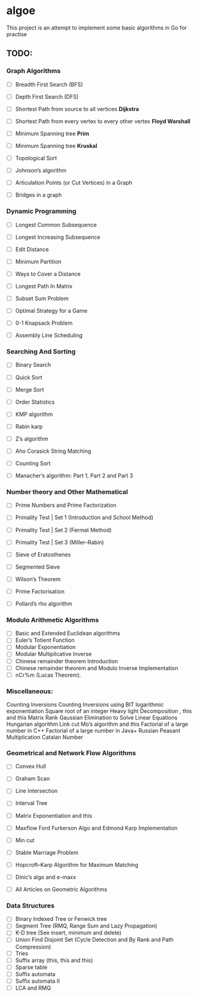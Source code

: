 # algoe
This project is an attempt to implement some basic algorithms in Go for practise

## TODO: 

### Graph Algorithms

- [ ] Breadth First Search (BFS)
- [ ] Depth First Search (DFS)
- [ ] Shortest Path from source to all vertices **Dijkstra**
- [ ] Shortest Path from every vertex to every other vertex **Floyd Warshall**
- [ ] Minimum Spanning tree **Prim**
- [ ] Minimum Spanning tree **Kruskal**
- [ ] Topological Sort
- [ ] Johnson’s algorithm
- [ ] Articulation Points (or Cut Vertices) in a Graph
- [ ] Bridges in a graph




### Dynamic Programming

- [ ] Longest Common Subsequence
- [ ] Longest Increasing Subsequence
- [ ] Edit Distance
- [ ] Minimum Partition
- [ ] Ways to Cover a Distance
- [ ] Longest Path In Matrix
- [ ] Subset Sum Problem
- [ ] Optimal Strategy for a Game
- [ ] 0-1 Knapsack Problem
- [ ] Assembly Line Scheduling

 


### Searching And Sorting

- [ ] Binary Search
- [ ] Quick Sort
- [ ] Merge Sort
- [ ] Order Statistics
- [ ] KMP algorithm
- [ ] Rabin karp
- [ ] Z’s algorithm
- [ ] Aho Corasick String Matching
- [ ] Counting Sort
- [ ] Manacher’s algorithm: Part 1, Part 2 and Part 3


### Number theory and Other Mathematical

- [ ] Prime Numbers and Prime Factorization
- [ ] Primality Test | Set 1 (Introduction and School Method)
- [ ] Primality Test | Set 2 (Fermat Method)
- [ ] Primality Test | Set 3 (Miller–Rabin)
- [ ] Sieve of Eratosthenes
- [ ] Segmented Sieve
- [ ] Wilson’s Theorem
- [ ] Prime Factorisation
- [ ] Pollard’s rho algorithm
 

### Modulo Arithmetic Algorithms

- [ ] Basic and Extended Euclidean algorithms
- [ ] Euler’s Totient Function
- [ ] Modular Exponentiation
- [ ] Modular Multiplicative Inverse
- [ ] Chinese remainder theorem Introduction
- [ ] Chinese remainder theorem and Modulo Inverse Implementation
- [ ] nCr%m (Lucas Theorem).

### Miscellaneous:

Counting Inversions
Counting Inversions using BIT
logarithmic exponentiation
Square root of an integer
Heavy light Decomposition , this and this
Matrix Rank
Gaussian Elimination to Solve Linear Equations
Hungarian algorithm
Link cut
Mo’s algorithm and this
Factorial of a large number in C++
Factorial of a large number in Java+
Russian Peasant Multiplication
Catalan Number


### Geometrical and Network Flow Algorithms

- [ ] Convex Hull
- [ ] Graham Scan
- [ ] Line Intersection
- [ ] Interval Tree
- [ ] Matrix Exponentiation and this
- [ ] Maxflow Ford Furkerson Algo and Edmond Karp Implementation
- [ ] Min cut
- [ ] Stable Marriage Problem
- [ ] Hopcroft–Karp Algorithm for Maximum Matching
- [ ] Dinic’s algo and e-maxx
- [ ] All Articles on Geometric Algorithms


### Data Structures

- [ ] Binary Indexed Tree or Fenwick tree
- [ ] Segment Tree (RMQ, Range Sum and Lazy Propagation)
- [ ] K-D tree (See insert, minimum and delete)
- [ ] Union Find Disjoint Set (Cycle Detection and By Rank and Path Compression)
- [ ] Tries
- [ ] Suffix array (this, this and this)
- [ ] Sparse table
- [ ] Suffix automata
- [ ] Suffix automata II
- [ ] LCA and RMQ
